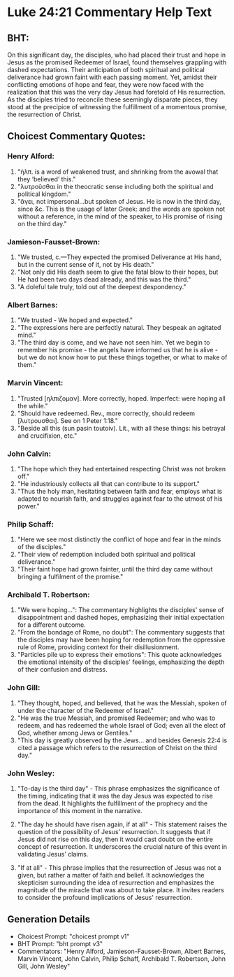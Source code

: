 # Luke 24:21 Commentary Help Text

## BHT:
On this significant day, the disciples, who had placed their trust and hope in Jesus as the promised Redeemer of Israel, found themselves grappling with dashed expectations. Their anticipation of both spiritual and political deliverance had grown faint with each passing moment. Yet, amidst their conflicting emotions of hope and fear, they were now faced with the realization that this was the very day Jesus had foretold of His resurrection. As the disciples tried to reconcile these seemingly disparate pieces, they stood at the precipice of witnessing the fulfillment of a momentous promise, the resurrection of Christ.

## Choicest Commentary Quotes:
### Henry Alford:
1. "ἠλπ. is a word of weakened trust, and shrinking from the avowal that they ‘believed’ this."
2. "λυτροῦσθαι in the theocratic sense including both the spiritual and political kingdom."
3. "ἄγει, not impersonal...but spoken of Jesus. He is now in the third day, since &c. This is the usage of later Greek: and the words are spoken not without a reference, in the mind of the speaker, to His promise of rising on the third day."

### Jamieson-Fausset-Brown:
1. "We trusted, c.—They expected the promised Deliverance at His hand, but in the current sense of it, not by His death."
2. "Not only did His death seem to give the fatal blow to their hopes, but He had been two days dead already, and this was the third."
3. "A doleful tale truly, told out of the deepest despondency."

### Albert Barnes:
1. "We trusted - We hoped and expected."
2. "The expressions here are perfectly natural. They bespeak an agitated mind."
3. "The third day is come, and we have not seen him. Yet we begin to remember his promise - the angels have informed us that he is alive - but we do not know how to put these things together, or what to make of them."

### Marvin Vincent:
1. "Trusted [ηλπιζομαν]. More correctly, hoped. Imperfect: were hoping all the while." 
2. "Should have redeemed. Rev., more correctly, should redeem [λυτρουσθαι]. See on 1 Peter 1:18." 
3. "Beside all this (sun pasin toutoiv). Lit., with all these things: his betrayal and crucifixion, etc."

### John Calvin:
1. "The hope which they had entertained respecting Christ was not broken off."
2. "He industriously collects all that can contribute to its support."
3. "Thus the holy man, hesitating between faith and fear, employs what is adapted to nourish faith, and struggles against fear to the utmost of his power."

### Philip Schaff:
1. "Here we see most distinctly the conflict of hope and fear in the minds of the disciples."
2. "Their view of redemption included both spiritual and political deliverance."
3. "Their faint hope had grown fainter, until the third day came without bringing a fulfilment of the promise."

### Archibald T. Robertson:
1. "We were hoping...": The commentary highlights the disciples' sense of disappointment and dashed hopes, emphasizing their initial expectation for a different outcome.
2. "From the bondage of Rome, no doubt": The commentary suggests that the disciples may have been hoping for redemption from the oppressive rule of Rome, providing context for their disillusionment.
3. "Particles pile up to express their emotions": This quote acknowledges the emotional intensity of the disciples' feelings, emphasizing the depth of their confusion and distress.

### John Gill:
1. "They thought, hoped, and believed, that he was the Messiah, spoken of under the character of the Redeemer of Israel."
2. "He was the true Messiah, and promised Redeemer; and who was to redeem, and has redeemed the whole Israel of God; even all the elect of God, whether among Jews or Gentiles."
3. "This day is greatly observed by the Jews... and besides Genesis 22:4 is cited a passage which refers to the resurrection of Christ on the third day."

### John Wesley:
1. "To-day is the third day" - This phrase emphasizes the significance of the timing, indicating that it was the day Jesus was expected to rise from the dead. It highlights the fulfillment of the prophecy and the importance of this moment in the narrative.

2. "The day he should have risen again, if at all" - This statement raises the question of the possibility of Jesus' resurrection. It suggests that if Jesus did not rise on this day, then it would cast doubt on the entire concept of resurrection. It underscores the crucial nature of this event in validating Jesus' claims.

3. "If at all" - This phrase implies that the resurrection of Jesus was not a given, but rather a matter of faith and belief. It acknowledges the skepticism surrounding the idea of resurrection and emphasizes the magnitude of the miracle that was about to take place. It invites readers to consider the profound implications of Jesus' resurrection.


## Generation Details
- Choicest Prompt: "choicest prompt v1"
- BHT Prompt: "bht prompt v3"
- Commentators: "Henry Alford, Jamieson-Fausset-Brown, Albert Barnes, Marvin Vincent, John Calvin, Philip Schaff, Archibald T. Robertson, John Gill, John Wesley"
